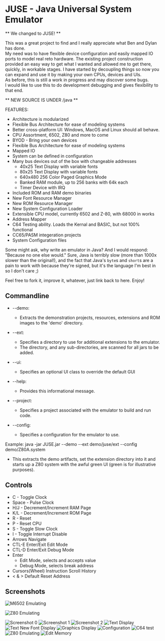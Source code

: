 # JUSE - Java Universal System Emulator

** We changed to JUSE! **

This was a great project to find and I really appreciate what Ben and Dylan has done.  
My need was to have flexible device configuration and easily mapped IO ports to model real reto hardware. 
The existing project construction provided an easy way to get what I wanted and allowed me to get there, quickly, in workable stages.
I have started by decoupling things so now you can expand and use it by making your own CPUs, devices and UIs.   
As before, this is still a work in progress and may discover some bugs.  
I would like to use this to do development debugging and gives flexibility to that end.

** NEW SOURCE IS UNDER /java **

FEATURES:
 - Architecture is modularized
 - Flexible Bus Architecture for ease of modeling systems
 - Better cross-platform UI:  Windows, MacOS and Linux should all behave.
 - CPU Assortment, 6502, Z80 and more to come
 - BYOD - Bring your own devices
 - Flexible Bus Architecture for ease of modeling systems
 - Mapped IO
 - System can be defined in configuration
 - Many bus devices out of the box with changeable addresses
     - 40x25 Text Display with variable fonts
	 - 80x25 Text Display with variable fonts
     - 640x480 256 Color Paged Graphics Mode
     - Banked RAM module, up to 256 banks with 64k each
     - Timer Device with IRQ
 - Included ROM and RAM demo binaries
 - New Font Resource Manager
 - New ROM Resource Manager
 - New System Configuration Loader
 - Extensible CPU model, currently 6502 and Z-80, with 68000 in works
 - Address Mapper
 - C64 Testing ability.  Loads the Kernal and BASIC, but not 100% functional
 - CC65/PASM integeration projects
 - System Configuration files 

Some might ask, why write an emulator in Java? And I would respond: "Because no one else would." Sure, Java is terribly slow (more than 1000x slower than the original!), and the fact that Java's ```byte```s and ```short```s are a pain to work with because they're signed, but it's the language I'm best in so I don't care ;)

Feel free to fork it, improve it, whatever, just link back to here. Enjoy!

## Commandline 
- --demo:
	- Extracts the demonstration projects, resources, extensions and ROM images to the 'demo' directory.

- --ext:
	- Specifies a directory to use for additional extensions to the emulator.
	- The directory, and any sub-directories, are scanned for all jars to be added.

- --ui:
	- Specifies an optional UI class to override the default GUI

- --help:
	- Provides this informational message.

- --project:
	- Specifies a project associated with the emulator to build and run code.

- --config:
	- Specifies a configuration for the emulator to use.



Example:
  java -jar JUSE.jar --demo --ext demo/juse/ext --config demo/Z80A.system
  
  - This extracts the demo artifacts, set the extension directory into it and starts up a Z80 system with the awful green UI (green is for illustrative purposes).


## Controls
- C - Toggle Clock
- Space - Pulse Clock
- H/J - Decrement/Increment RAM Page
- K/L - Decrement/Increment ROM Page
- R - Reset
- P - Reset CPU
- S - Toggle Slow Clock
- I - Toggle Interrupt Disable
- Arrows Navigate
- CTL-E Enter/Exit Edit Mode
- CTL-D Enter/Exit Debug Mode
- Enter 
     - Edit Mode, selects and accepts value 
     - Debug Mode, selects break address
- Cursors(Wheel) Instruction Scroll History
- < & > Default Reset Address 
   




## Screenshots
![M6502 Emulating](../screenshots/M6502.png?raw=true)

![Z80 Emulating](../screenshots/z80ui.png?raw=true)

![Screenshot 0](../screenshots/screenshot0.png?raw=true)
![Screenshot 1](../screenshots/screenshot1.png?raw=true)
![Screenshot 2](../screenshots/screenshot2.png?raw=true)
![Text Display](../screenshots/display.png?raw=true)
![Text New Font Display](../screenshots/font.png?raw=true)
![Graphics Display](../screenshots/gfx.png?raw=true)
![Configuration](../screenshots/cfg.png?raw=true)
![C64 test](../screenshots/c64.png?raw=true)
![Z80 Emulating](../screenshots/z80ui.png?raw=true)
![Edit Memory](../screenshots/edit.png?raw=true)